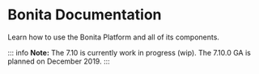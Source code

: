 #  Bonita Documentation

Learn how to use the Bonita Platform and all of its components.

::: info
**Note:** The 7.10 is currently work in progress (wip). The 7.10.0 GA is planned on December 2019.
:::